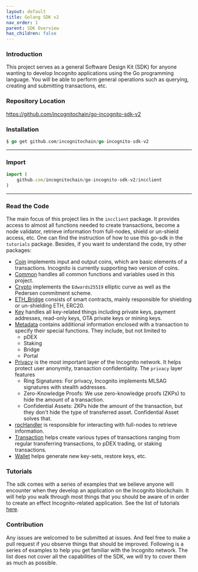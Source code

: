 ```yaml
---
layout: default
title: Golang SDK v2
nav_order: 1
parent: SDK Overview
has_children: false
---
```


### Introduction

This project serves as a general Software Design Kit (SDK) for anyone wanting to develop Incognito applications using the Go programming language. You will be able to perform general operations such as querying, creating and submitting transactions, etc.

### Repository Location

https://github.com/incognitochain/go-incognito-sdk-v2

### Installation

```go
$ go get github.com/incognitochain/go-incognito-sdk-v2
```
---
### Import

```javascript
import (
    github.com/incognitochain/go-incognito-sdk-v2/incclient
)
```
---
### Read the Code

The main focus of this project lies in the `incclient` package. It provides access to almost all functions needed to create transactions, become a node validator, retrieve information from full-nodes, shield or un-shield access, etc. One can find the instruction of how to use this go-sdk in the `tutorials` package. Besides, if you want to understand the code, try other packages:

  - [Coin](https://github.com/incognitochain/go-incognito-sdk-v2/blob/master/coin) implements input and output coins, which are basic elements of a transactions. Incognito is currently supporting two version of coins.
  - [Common](https://github.com/incognitochain/go-incognito-sdk-v2/blob/master/common) handles all common functions and variables used in this project.
  - [Crypto](https://github.com/incognitochain/go-incognito-sdk-v2/blob/master/crypto) implements the `Edwards25519` elliptic curve as well as the Pedersen commitment scheme.
  - [ETH_Bridge](https://github.com/incognitochain/go-incognito-sdk-v2/blob/master/eth_bridge) consists of smart contracts, mainly responsible for shielding or un-shielding ETH, ERC20.
  - [Key](https://github.com/incognitochain/go-incognito-sdk-v2/blob/master/key) handles all key-related things including private keys, payment addresses, read-only keys, OTA private keys or mining keys.
  - [Metadata](https://github.com/incognitochain/go-incognito-sdk-v2/blob/master/metadata) contains additional information enclosed with a transaction to specify their special functions. They include, but not limited to
      - pDEX
      - Staking
      - Bridge
      - Portal
  - [Privacy](https://github.com/incognitochain/go-incognito-sdk-v2/blob/master/privacy) is the most important layer of the Incognito network. It helps protect user anonymity, transaction confidentiality. The `privacy` layer features
      - Ring Signatures: For privacy, Incognito implements MLSAG signatures with stealth addresses.
      - Zero-Knowledge Proofs: We use zero-knowledge proofs (ZKPs) to hide the amount of a transaction.
      - Confidential Assets: ZKPs hide the amount of the transaction, but they don't hide the type of transferred asset. Confidential Asset solves that.
  - [rpcHandler](https://github.com/incognitochain/go-incognito-sdk-v2/blob/master/rpchandler) is responsible for interacting with full-nodes to retrieve information.
  - [Transaction](https://github.com/incognitochain/go-incognito-sdk-v2/blob/master/transaction) helps create various types of transactions ranging from regular transferring transactions, to pDEX trading, or staking transactions.
  - [Wallet](https://github.com/incognitochain/go-incognito-sdk-v2/blob/master/wallet) helps generate new key-sets, restore keys, etc.

### Tutorials

The sdk comes with a series of examples that we believe anyone will encounter when they develop an application on the Incognito blockchain. It will help you walk through most things that you should be aware of in order to create an effect Incognito-related application. See the list of tutorials [here](https://github.com/incognitochain/go-incognito-sdk-v2#tutorials). 

### Contribution

Any issues are welcomed to be submitted at issues. And feel free to make a pull request if you observe things that should be improved.
Following is a series of examples to help you get familiar with the Incognito network. The list does not cover all the capabilities of the SDK, we will try to cover them as much as possible.
